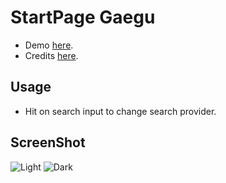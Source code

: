 # StartPage Gaegu

- Demo [here](https://startpages.lucasbrum.net/gaegu).  
- Credits [here](https://www.reddit.com/r/startpages/comments/hca1dj/simple_light_startpage/).

## Usage

- Hit <TAB> on search input to change search provider.

## ScreenShot

![Light](https://raw.githubusercontent.com/sistematico/startpages/master/gaegu/light.png)
![Dark](https://raw.githubusercontent.com/sistematico/startpages/master/gaegu/dark.png)
